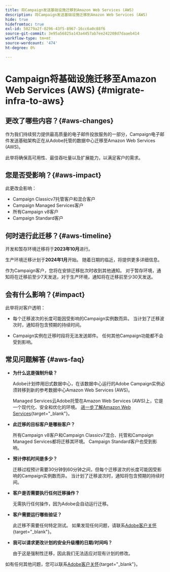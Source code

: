 ```yaml
---
title: 将Campaign发送基础设施迁移到Amazon Web Services (AWS)
description: 将Campaign发送基础设施迁移到Amazon Web Services (AWS)
hide: true
hidefromtoc: true
exl-id: 50279a2f-0296-43f5-8967-16cc6a0c88f6
source-git-commit: 3e95a56825a143a4457ab7ee242208d7daaeb414
workflow-type: tm+mt
source-wordcount: '474'
ht-degree: 0%

---
```


# Campaign将基础设施迁移至Amazon Web Services (AWS) {#migrate-infra-to-aws}

## 更改了哪些内容？{#aws-changes}

作为我们持续努力提供最高质量的电子邮件投放服务的一部分，Campaign电子邮件发送基础架构正在从Adobe托管的数据中心迁移至Amazon Web Services (AWS)。

此举将确保高可用性、最佳吞吐量以及扩展能力，以满足客户的需求。

## 您是否受影响？{#aws-impact}

此更改会影响：

* Campaign Classicv7托管客户和混合客户
* Campaign Managed Services客户
* 所有Campaign v8客户
* Campaign Standard客户

## 何时进行此迁移？{#aws-timeline}

开发和暂存环境迁移将于&#x200B;**2023年10月**&#x200B;进行。

生产环境迁移计划于&#x200B;**2024年1月**&#x200B;开始。 随着日期的临近，将提供更多详细信息。

作为Campaign客户，您将在安排迁移批次时收到其他通知。 对于暂存环境，通知将在迁移前至少7天发送，对于生产环境，通知将在迁移前至少30天发送。

## 会有什么影响？{#impact}

此举将对客户透明：

* 每个迁移波次的长度可能因受影响的Campaign实例数而异。 当计划了迁移波次时，通知将包含预期的持续时间。

* Campaign实例在迁移时段将无法发送邮件。 任何其他Campaign功能都不会受到影响。


## 常见问题解答 {#aws-faq}

* **为什么这是强制升级？**

  Adobe计划停用旧式数据中心，在该数据中心运行的Adobe Campaign实例必须转移到新的参考数据中心Amazon Web Services (AWS)。

  Managed Services云Adobe托管在Amazon Web Services (AWS)上，它是一个现代化、安全和优化的环境。 [进一步了解Amazon Web Services](https://aws.amazon.com/application-hosting/benefits/){target="_blank"}。

* **此迁移的目标客户是哪些客户？**

  所有Campaign v8客户和Campaign Classicv7混合、托管和Campaign Managed Services都将迁移其环境。 Campaign Standard客户也受到影响。

* **预计停机时间是多少？**

  迁移过程预计需要30分钟到60分钟之间，但每个迁移波次的长度可能因受影响的Campaign实例数而异。 当计划了迁移波次时，通知将包含预期的持续时间。

* **客户是否需要执行任何迁移操作？**

  无需执行任何操作，因为Adobe会自动运行迁移。

* **客户需要运行哪些验证？**

  此迁移不需要任何特定测试。 如果发现任何问题，请联系[Adobe客户关怀](https://experienceleague.adobe.com/zh-hans?support-solution=Campaign#support){target="_blank"}。


* **我可以请求更改计划的安全升级槽的日期/时间吗？**

  由于这是强制性迁移，因此我们无法适应对现有计划的修改。

如有任何其他问题，您可以联系[Adobe客户关怀](https://experienceleague.adobe.com/zh-hans?support-solution=Campaign#support){target="_blank"}。
